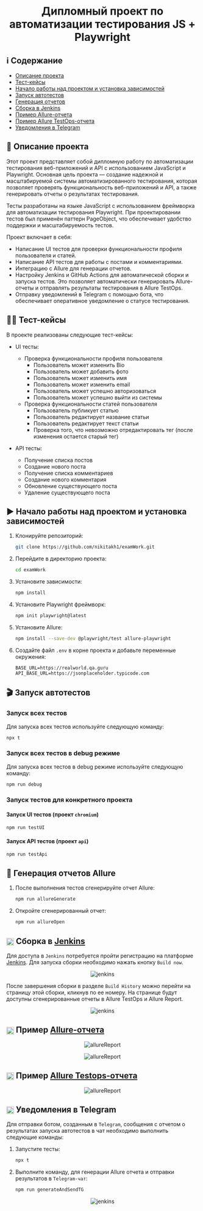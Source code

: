 <h1 align="center">Дипломный проект по автоматизации тестирования JS + Playwright</h1>

## ℹ️ Содержание
- <a href="#description"> Описание проекта</a>
- <a href="#cases"> Тест-кейсы</a>
- <a href="#install"> Начало работы над проектом и установка зависимостей</a>
- <a href="#autotests"> Запуск автотестов</a>
- <a href="#generateAllureReport"> Генерация отчетов</a>
- <a href="#jenkins"> Сборка в Jenkins</a>
- <a href="#allureReport"> Пример Allure-отчета</a>
- <a href="#allureTestOpsReport"> Пример Allure TestOps-отчета</a>
- <a href="#tg"> Уведомления в Telegram </a>

## 📜 <a name="description"></a> Описание проекта

Этот проект представляет собой дипломную работу по автоматизации тестирования веб-приложений и API с использованием JavaScript и Playwright. Основная цель проекта — создание надежной и масштабируемой системы автоматизированного тестирования, которая позволяет проверять функциональность веб-приложений и API, а также генерировать отчеты о результатах тестирования.

Тесты разработаны на языке JavaScript с использованием фреймворка для автоматизации тестирования Playwright. При проектировании тестов был применён паттерн PageObject, что обеспечивает удобство поддержки и масштабируемость тестов.

Проект включает в себя:
- Написание UI тестов для проверки функциональности профиля пользователя и статей.
- Написание API тестов для работы с постами и комментариями.
- Интеграцию с Allure для генерации отчетов.
- Настройку Jenkins и GitHub Actions для автоматической сборки и запуска тестов. Это позволяет автоматически генерировать Allure-отчеты и отправлять результаты тестирования в Allure TestOps.
- Отправку уведомлений в Telegram с помощью бота, что обеспечивает оперативное уведомление о статусе тестирования.
  
## 🕵️‍♂️ <a name="cases"></a> Тест-кейсы

В проекте реализованы следующие тест-кейсы:

- UI тесты:
  - Проверка функциональности профиля пользователя
    - Пользователь может изменить Bio
    - Пользователь может добавить фото
    - Пользователь может изменить имя
    - Пользователь может изменить email
    - Пользователь может успешно авторизоваться
    - Пользователь может успешно выйти из системы
  - Проверка функциональности статей пользователя
    - Пользователь публикует статью
    - Пользователь редактирует название статьи
    - Пользователь редактирует текст статьи
    - Проверка того, что невозможно отредактировать тег (после изменения остается старый тег)

- API тесты:
  - Получение списка постов
  - Создание нового поста
  - Получение списка комментариев
  - Создание нового комментария
  - Обновление существующего поста
  - Удаление существующего поста

## ▶️ <a name="install"></a> Начало работы над проектом и установка зависимостей

1. Клонируйте репозиторий:
   ```sh
   git clone https://github.com/nikitakh1/examWork.git
   ```

2. Перейдите в директорию проекта:
   ```sh
   cd examWork
   ```

3. Установите зависимости:
   ```sh
   npm install
   ```
   
4. Установите Playwright фреймворк:
   ```sh
   npm init playwright@latest
   ```

5. Установите Allure:
   ```sh
   npm install --save-dev @playwright/test allure-playwright
   ```

6. Создайте файл `.env` в корне проекта и добавьте переменные окружения:
   ```env
   BASE_URL=https://realworld.qa.guru
   API_BASE_URL=https://jsonplaceholder.typicode.com
   ```

## 🎬 <a name="autotests"></a> Запуск автотестов

### Запуск всех тестов

Для запуска всех тестов используйте следующую команду:
```sh
npx t
```
### Запуск всех тестов в debug режиме

Для запуска всех тестов в debug режиме используйте следующую команду:
```sh
npm run debug
```

### Запуск тестов для конкретного проекта

#### Запуск UI тестов (проект `chromium`)
```sh
npm run testUI
```

#### Запуск API тестов (проект `api`)
```sh
npm run testApi
```

## 📝 <a name="generateAllureReport"></a> Генерация отчетов Allure

1. После выполнения тестов сгенерируйте отчет Allure:
   ```sh
   npm run allureGenerate
   ```

2. Откройте сгенерированный отчет:
   ```sh
   npm run allureOpen
   ```

<a name="jenkins"></a>
## <img width="20" style="vertical-align:middle" title="Jenkins" src="media/Jenkins_logo.svg.png"> </a> Сборка в <a target="_blank" href="https://jenkins.autotests.cloud/job/001-nikitakh1-examauto/"> Jenkins </a>

Для доступа в <code>Jenkins</code> потребуется пройти регистрацию на платформе [Jenkins](https://jenkins.autotests.cloud/). Для запуска сборки необходимо нажать кнопку <code>Build now</code>.
<p align="center">
<img title="jenkins" src="media/Jenkins1.png ">
</p>
После завершения сборки в разделе <code>Build History</code> можно перейти на страницу этой сборки, кликнув по ее номеру. На странице будут доступны сгенерированные отчеты в Allure TestOps и Allure Report.
<p align="center">
<img title="jenkins" src="media/Jenkins2.png ">
</p>

## <img width="20" style="vertical-align:middle" title="allureReport" src="media/allure.png"> <a name="allureReport"></a> Пример <a target="_blank" href="https://jenkins.autotests.cloud/job/001-nikitakh1-examauto/19/allure/#"> Allure-отчета </a>

<p align="center">
<img title="allureReport" src="media/allure1.png ">
</p>

<p align="center">
<img title="allureReport" src="media/allure2.png ">
</p>

## <img width="20" style="vertical-align:middle" title="allureTestOpsReport" src="media/testops.logo.svg"> <a name="allureTestOpsReport"></a> Пример <a target="_blank" href="https://allure.autotests.cloud/launch/43259"> Allure Testops-отчета </a>

<p align="center">
<img title="allureReport" src="media/testops.png ">
</p>

## <img width="20" style="vertical-align:middle" title="tg" src="media/tg.svg.png"> <a name="tg"></a> Уведомления в Telegram

Для отправки ботом, созданным в <code>Telegram</code>, сообщения с отчетом о результатах запуска автотестов в чат необходимо выполнить следующие команды:
1. Запустите тесты:
   ```sh
   npx t
   ```
2. Выполните команду, для генерации Allure отчета и отправки результатов в <code>Telegram-чат</code>:
   ```sh
   npm run generateAndSendTG
   ```
<p align="center">
<img title="jenkins" src="media/tgreport.png ">
</p>
